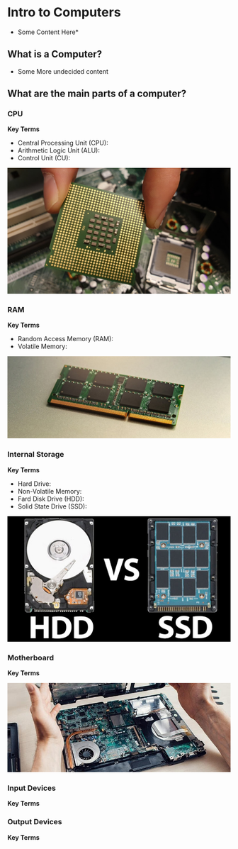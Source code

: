 # Intro to Computers

* Some Content Here*

## What is a Computer?
* Some More undecided content 

## What are the main parts of a computer?

### CPU
**Key Terms**
- Central Processing Unit (CPU): <!-- Insert Definition Here -->
- Arithmetic Logic Unit (ALU): <!-- Insert Definition Here -->
- Control Unit (CU): <!-- Insert Definition Here -->

![Image of CPU Component](./images/CPU-image.jpg)

### RAM
**Key Terms**
- Random Access Memory (RAM): <!-- Insert Definition 
Here -->
- Volatile Memory: <!-- Insert Definition Here -->

![Image of RAM Component](./images/RAM-image.jpg)

### Internal Storage
**Key Terms**
- Hard Drive: <!-- Insert Definition Here -->
- Non-Volatile Memory: <!-- Insert Definition Here -->
- Fard Disk Drive (HDD): <!-- Insert Definition Here -->
- Solid State Drive (SSD): <!-- Insert Definition Here -->

![Image of SSD vs HDD Components](./images/ssd-vs-hdd-image.jpg)

### Motherboard
**Key Terms**

![Image of Motherboard Component](./images/motherboard-image.jpg)

### Input Devices
**Key Terms**

<!-- Insert Image Here -->

### Output Devices
**Key Terms**
<!-- Insert Image Here -->
